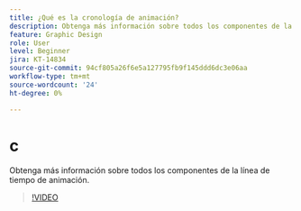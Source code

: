 ```yaml
---
title: ¿Qué es la cronología de animación?
description: Obtenga más información sobre todos los componentes de la línea de tiempo de animación
feature: Graphic Design
role: User
level: Beginner
jira: KT-14834
source-git-commit: 94cf805a26f6e5a127795fb9f145ddd6dc3e06aa
workflow-type: tm+mt
source-wordcount: '24'
ht-degree: 0%

---
```


# c

Obtenga más información sobre todos los componentes de la línea de tiempo de animación.

>[!VIDEO](https://video.tv.adobe.com/v/3426978?quality=12&learn=on&hidetitle=true)
